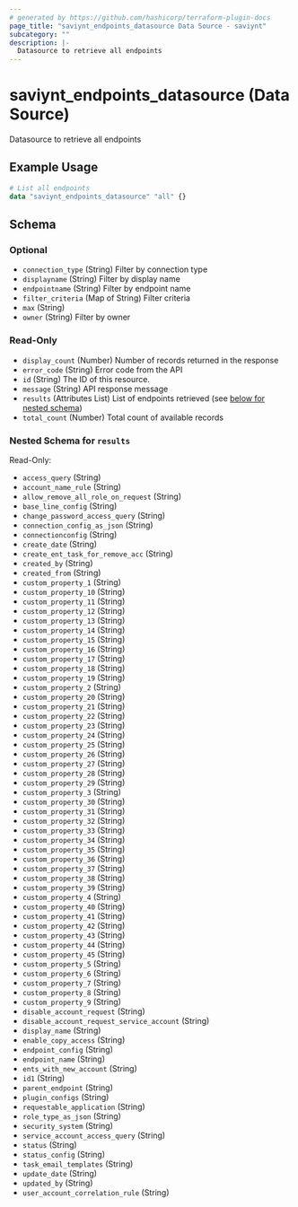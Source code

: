 ```yaml
---
# generated by https://github.com/hashicorp/terraform-plugin-docs
page_title: "saviynt_endpoints_datasource Data Source - saviynt"
subcategory: ""
description: |-
  Datasource to retrieve all endpoints
---
```


# saviynt_endpoints_datasource (Data Source)

Datasource to retrieve all endpoints

## Example Usage

```terraform
# List all endpoints
data "saviynt_endpoints_datasource" "all" {}
```

<!-- schema generated by tfplugindocs -->
## Schema

### Optional

- `connection_type` (String) Filter by connection type
- `displayname` (String) Filter by display name
- `endpointname` (String) Filter by endpoint name
- `filter_criteria` (Map of String) Filter criteria
- `max` (String)
- `owner` (String) Filter by owner

### Read-Only

- `display_count` (Number) Number of records returned in the response
- `error_code` (String) Error code from the API
- `id` (String) The ID of this resource.
- `message` (String) API response message
- `results` (Attributes List) List of endpoints retrieved (see [below for nested schema](#nestedatt--results))
- `total_count` (Number) Total count of available records

<a id="nestedatt--results"></a>
### Nested Schema for `results`

Read-Only:

- `access_query` (String)
- `account_name_rule` (String)
- `allow_remove_all_role_on_request` (String)
- `base_line_config` (String)
- `change_password_access_query` (String)
- `connection_config_as_json` (String)
- `connectionconfig` (String)
- `create_date` (String)
- `create_ent_task_for_remove_acc` (String)
- `created_by` (String)
- `created_from` (String)
- `custom_property_1` (String)
- `custom_property_10` (String)
- `custom_property_11` (String)
- `custom_property_12` (String)
- `custom_property_13` (String)
- `custom_property_14` (String)
- `custom_property_15` (String)
- `custom_property_16` (String)
- `custom_property_17` (String)
- `custom_property_18` (String)
- `custom_property_19` (String)
- `custom_property_2` (String)
- `custom_property_20` (String)
- `custom_property_21` (String)
- `custom_property_22` (String)
- `custom_property_23` (String)
- `custom_property_24` (String)
- `custom_property_25` (String)
- `custom_property_26` (String)
- `custom_property_27` (String)
- `custom_property_28` (String)
- `custom_property_29` (String)
- `custom_property_3` (String)
- `custom_property_30` (String)
- `custom_property_31` (String)
- `custom_property_32` (String)
- `custom_property_33` (String)
- `custom_property_34` (String)
- `custom_property_35` (String)
- `custom_property_36` (String)
- `custom_property_37` (String)
- `custom_property_38` (String)
- `custom_property_39` (String)
- `custom_property_4` (String)
- `custom_property_40` (String)
- `custom_property_41` (String)
- `custom_property_42` (String)
- `custom_property_43` (String)
- `custom_property_44` (String)
- `custom_property_45` (String)
- `custom_property_5` (String)
- `custom_property_6` (String)
- `custom_property_7` (String)
- `custom_property_8` (String)
- `custom_property_9` (String)
- `disable_account_request` (String)
- `disable_account_request_service_account` (String)
- `display_name` (String)
- `enable_copy_access` (String)
- `endpoint_config` (String)
- `endpoint_name` (String)
- `ents_with_new_account` (String)
- `id1` (String)
- `parent_endpoint` (String)
- `plugin_configs` (String)
- `requestable_application` (String)
- `role_type_as_json` (String)
- `security_system` (String)
- `service_account_access_query` (String)
- `status` (String)
- `status_config` (String)
- `task_email_templates` (String)
- `update_date` (String)
- `updated_by` (String)
- `user_account_correlation_rule` (String)
